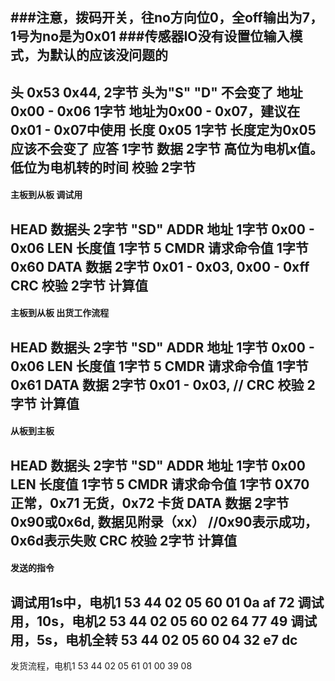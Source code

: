 
###注意，拨码开关，往no方向位0，全off输出为7，1号为no是为0x01
###传感器IO没有设置位输入模式，为默认的应该没问题的
---
头          0x53 0x44,      2字节     头为"S" "D" 不会变了
地址        0x00 - 0x06     1字节	  地址为0x00 - 0x07，建议在0x01 - 0x07中使用
长度		0x05            1字节     长度定为0x05应该不会变了
应答                        1字节
数据                        2字节      高位为电机x值。低位为电机转的时间
校验		                2字节
---

#### 主板到从板  调试用
HEAD	数据头      2字节	"SD"
ADDR    地址        1字节   0x00 - 0x06
LEN	    长度值	    1字节	5
CMDR	请求命令值	1字节	0x60
DATA	数据	    2字节	0x01 - 0x03, 0x00 - 0xff
CRC	    校验	    2字节	计算值
---

#### 主板到从板  出货工作流程
HEAD	数据头      2字节	"SD"
ADDR    地址        1字节   0x00 - 0x06
LEN	    长度值	    1字节	5
CMDR	请求命令值	1字节	0x61
DATA	数据	    2字节	0x01 - 0x03, //
CRC	    校验	    2字节	计算值
---


#### 从板到主板
HEAD	数据头      2字节	"SD"
ADDR    地址        1字节   0x00
LEN	    长度值	    1字节	5
CMDR	请求命令值	1字节	0X70  正常，0x71 无货，0x72 卡货
DATA	数据	    2字节	0x90或0x6d, 数据见附录（xx） //0x90表示成功，0x6d表示失败
CRC	    校验	    2字节	计算值
---


####  发送的指令
调试用1s中，电机1
53 44 02 05 60 01 0a af 72
调试用，10s，电机2
53 44 02 05 60 02 64 77 49
调试用，5s，电机全转
53 44 02 05 60 04 32 e7 dc
---
发货流程，电机1
53 44 02 05 61 01 00 39 08







